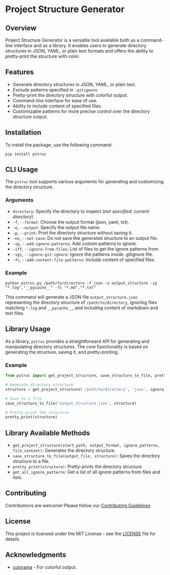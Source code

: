 
# Project Structure Generator

## Overview
Project Structure Generator is a versatile tool available both as a command-line interface and as a library. It enables users to generate directory structures in JSON, YAML, or plain text formats and offers the ability to pretty-print the structure with color.

## Features
- Generate directory structures in JSON, YAML, or plain text.
- Exclude patterns specified in `.gitignore`.
- Pretty-print the directory structure with colorful output.
- Command-line interface for ease of use.
- Ability to include content of specified files.
- Customizable patterns for more precise control over the directory structure output.

## Installation
To install the package, use the following command:
```
pip install pstruc
```

## CLI Usage
The `pstruc` tool supports various arguments for generating and customizing the directory structure.

### Arguments
- `directory`: Specify the directory to inspect (_not specified: current directory_)
- `-f`, `--format`: Choose the output format (json, yaml, txt).
- `-o`, `--output`: Specify the output file name.
- `-p`, `--print`: Print the directory structure without saving it.
- `-ns`, `--not-save`: Do not save the generated structure to an output file.
- `-ip`, `--add-ignore-patterns`: Add custom patterns to ignore.
- `-iff`, `--ignore-from-files`: List of files to get the ignore patterns from.
- `-igi`, `--ignore-git-ignore`: Ignore the patterns inside .gitignore file.
- `-fc`, `--add-content-file-patterns`: Include content of specified files.

### Example
```
python pstruc.py /path/to/directory -f json -o output_structure -ip "*.log","__pycache__" -fc "*.md","*.txt"
```
This command will generate a JSON file `output_structure.json` representing the directory structure of `/path/to/directory`, ignoring files matching `*.log` and `__pycache__`, and including content of markdown and text files.

## Library Usage
As a library, `pstruc` provides a straightforward API for generating and manipulating directory structures. The core functionality is based on generating the structure, saving it, and pretty-printing.

### Example
```python
from pstruc import get_project_structure, save_structure_to_file, pretty_print

# Generate directory structure
structure = get_project_structure('/path/to/directory', 'json', ignore_patterns=["*.log", "__pycache__"], file_content=["*.md", "*.txt"])

# Save to a file
save_structure_to_file('output_structure.json', structure)

# Pretty-print the structure
pretty_print(structure)
```

## Library Available Methods
- `get_project_structure(start_path, output_format, ignore_patterns, file_content)`: Generates the directory structure.
- `save_structure_to_file(output_file, structure)`: Saves the directory structure to a file.
- `pretty_print(structure)`: Pretty-prints the directory structure.
- `get_all_ignore_patterns`: Get a list of all ignore patterns from files and lists.

## Contributing
Contributions are welcome! Please follow our [Contributing Guidelines](CONTRIBUTING.md).

## License
This project is licensed under the MIT License - see the [LICENSE](LICENSE) file for details.

## Acknowledgments
- [colorama](https://pypi.org/project/colorama/) - For colorful output.
